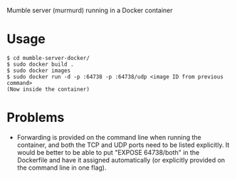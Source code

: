 Mumble server (murmurd) running in a Docker container

Usage
=====

    $ cd mumble-server-docker/
    $ sudo docker build .
    $ sudo docker images
    $ sudo docker run -d -p :64738 -p :64738/udp <image ID from previous command>
    (Now inside the container)

Problems
========

* Forwarding is provided on the command line when running the container, and both the TCP and UDP ports need to be listed explicitly. It would be better to be able to put "EXPOSE 64738/both" in the Dockerfile and have it assigned automatically (or explicitly provided on the command line in one flag).
